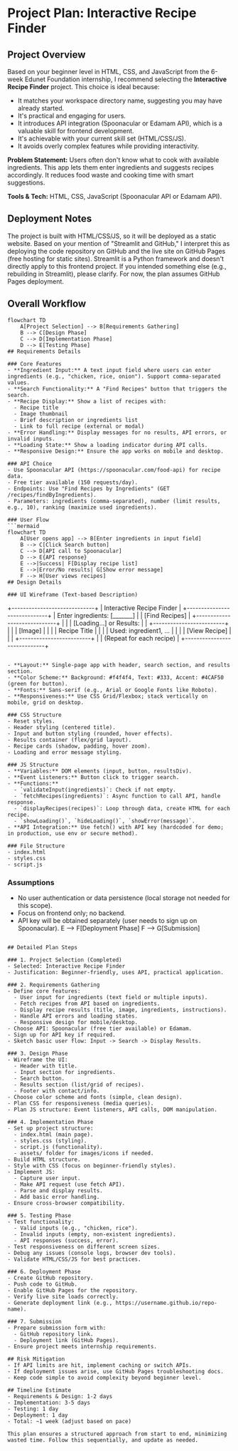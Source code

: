 # Project Plan: Interactive Recipe Finder

## Project Overview
Based on your beginner level in HTML, CSS, and JavaScript from the 6-week Edunet Foundation internship, I recommend selecting the **Interactive Recipe Finder** project. This choice is ideal because:
- It matches your workspace directory name, suggesting you may have already started.
- It's practical and engaging for users.
- It introduces API integration (Spoonacular or Edamam API), which is a valuable skill for frontend development.
- It's achievable with your current skill set (HTML/CSS/JS).
- It avoids overly complex features while providing interactivity.

**Problem Statement:** Users often don't know what to cook with available ingredients. This app lets them enter ingredients and suggests recipes accordingly. It reduces food waste and cooking time with smart suggestions.

**Tools & Tech:** HTML, CSS, JavaScript (Spoonacular API or Edamam API).

## Deployment Notes
The project is built with HTML/CSS/JS, so it will be deployed as a static website. Based on your mention of "Streamlit and GitHub," I interpret this as deploying the code repository on GitHub and the live site on GitHub Pages (free hosting for static sites). Streamlit is a Python framework and doesn't directly apply to this frontend project. If you intended something else (e.g., rebuilding in Streamlit), please clarify. For now, the plan assumes GitHub Pages deployment.

## Overall Workflow
```mermaid
flowchart TD
    A[Project Selection] --> B[Requirements Gathering]
    B --> C[Design Phase]
    C --> D[Implementation Phase]
    D --> E[Testing Phase]
## Requirements Details

### Core Features
- **Ingredient Input:** A text input field where users can enter ingredients (e.g., "chicken, rice, onion"). Support comma-separated values.
- **Search Functionality:** A "Find Recipes" button that triggers the search.
- **Recipe Display:** Show a list of recipes with:
  - Recipe title
  - Image thumbnail
  - Brief description or ingredients list
  - Link to full recipe (external or modal)
- **Error Handling:** Display messages for no results, API errors, or invalid inputs.
- **Loading State:** Show a loading indicator during API calls.
- **Responsive Design:** Ensure the app works on mobile and desktop.

### API Choice
- Use Spoonacular API (https://spoonacular.com/food-api) for recipe data.
- Free tier available (150 requests/day).
- Endpoints: Use "Find Recipes by Ingredients" (GET /recipes/findByIngredients).
- Parameters: ingredients (comma-separated), number (limit results, e.g., 10), ranking (maximize used ingredients).

### User Flow
```mermaid
flowchart TD
    A[User opens app] --> B[Enter ingredients in input field]
    B --> C[Click Search button]
    C --> D[API call to Spoonacular]
    D --> E{API response}
    E -->|Success| F[Display recipe list]
    E -->|Error/No results| G[Show error message]
    F --> H[User views recipes]
## Design Details

### UI Wireframe (Text-based Description)
```
+-----------------------------+
| Interactive Recipe Finder   |
+-----------------------------+
| Enter ingredients: [_______] |
| [Find Recipes]              |
+-----------------------------+
|                             |
| [Loading...] or Results:    |
| +-------------------------+ |
| | [Image]                  | |
| | Recipe Title             | |
| | Used: ingredient1, ...   | |
| | [View Recipe]            | |
| +-------------------------+ |
| (Repeat for each recipe)    |
+-----------------------------+
```

- **Layout:** Single-page app with header, search section, and results section.
- **Color Scheme:** Background: #f4f4f4, Text: #333, Accent: #4CAF50 (green for button).
- **Fonts:** Sans-serif (e.g., Arial or Google Fonts like Roboto).
- **Responsiveness:** Use CSS Grid/Flexbox; stack vertically on mobile, grid on desktop.

### CSS Structure
- Reset styles.
- Header styling (centered title).
- Input and button styling (rounded, hover effects).
- Results container (flex/grid layout).
- Recipe cards (shadow, padding, hover zoom).
- Loading and error message styling.

### JS Structure
- **Variables:** DOM elements (input, button, resultsDiv).
- **Event Listeners:** Button click to trigger search.
- **Functions:**
  - `validateInput(ingredients)`: Check if not empty.
  - `fetchRecipes(ingredients)`: Async function to call API, handle response.
  - `displayRecipes(recipes)`: Loop through data, create HTML for each recipe.
  - `showLoading()`, `hideLoading()`, `showError(message)`.
- **API Integration:** Use fetch() with API key (hardcoded for demo; in production, use env or secure method).

### File Structure
- index.html
- styles.css
- script.js
```

### Assumptions
- No user authentication or data persistence (local storage not needed for this scope).
- Focus on frontend only; no backend.
- API key will be obtained separately (user needs to sign up on Spoonacular).
    E --> F[Deployment Phase]
    F --> G[Submission]
```

## Detailed Plan Steps

### 1. Project Selection (Completed)
- Selected: Interactive Recipe Finder
- Justification: Beginner-friendly, uses API, practical application.

### 2. Requirements Gathering
- Define core features:
  - User input for ingredients (text field or multiple inputs).
  - Fetch recipes from API based on ingredients.
  - Display recipe results (title, image, ingredients, instructions).
  - Handle API errors and loading states.
  - Responsive design for mobile/desktop.
- Choose API: Spoonacular (free tier available) or Edamam.
- Sign up for API key if required.
- Sketch basic user flow: Input -> Search -> Display Results.

### 3. Design Phase
- Wireframe the UI:
  - Header with title.
  - Input section for ingredients.
  - Search button.
  - Results section (list/grid of recipes).
  - Footer with contact/info.
- Choose color scheme and fonts (simple, clean design).
- Plan CSS for responsiveness (media queries).
- Plan JS structure: Event listeners, API calls, DOM manipulation.

### 4. Implementation Phase
- Set up project structure:
  - index.html (main page).
  - styles.css (styling).
  - script.js (functionality).
  - assets/ folder for images/icons if needed.
- Build HTML structure.
- Style with CSS (focus on beginner-friendly styles).
- Implement JS:
  - Capture user input.
  - Make API request (use fetch API).
  - Parse and display results.
  - Add basic error handling.
- Ensure cross-browser compatibility.

### 5. Testing Phase
- Test functionality:
  - Valid inputs (e.g., "chicken, rice").
  - Invalid inputs (empty, non-existent ingredients).
  - API responses (success, error).
- Test responsiveness on different screen sizes.
- Debug any issues (console logs, browser dev tools).
- Validate HTML/CSS/JS for best practices.

### 6. Deployment Phase
- Create GitHub repository.
- Push code to GitHub.
- Enable GitHub Pages for the repository.
- Verify live site loads correctly.
- Generate deployment link (e.g., https://username.github.io/repo-name).

### 7. Submission
- Prepare submission form with:
  - GitHub repository link.
  - Deployment link (GitHub Pages).
- Ensure project meets internship requirements.

## Risk Mitigation
- If API limits are hit, implement caching or switch APIs.
- If deployment issues arise, use GitHub Pages troubleshooting docs.
- Keep code simple to avoid complexity beyond beginner level.

## Timeline Estimate
- Requirements & Design: 1-2 days
- Implementation: 3-5 days
- Testing: 1 day
- Deployment: 1 day
- Total: ~1 week (adjust based on pace)

This plan ensures a structured approach from start to end, minimizing wasted time. Follow this sequentially, and update as needed.